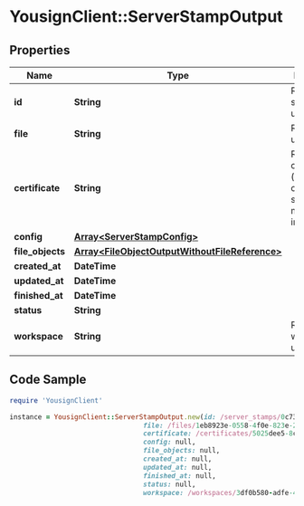 # YousignClient::ServerStampOutput

## Properties

Name | Type | Description | Notes
------------ | ------------- | ------------- | -------------
**id** | **String** | Resource server stamp uri | 
**file** | **String** | Resource file uri | 
**certificate** | **String** | Resource certificate uri (please contact support for more informations) | 
**config** | [**Array&lt;ServerStampConfig&gt;**](ServerStampConfig.md) |  | [optional] 
**file_objects** | [**Array&lt;FileObjectOutputWithoutFileReference&gt;**](FileObjectOutputWithoutFileReference.md) |  | 
**created_at** | **DateTime** |  | 
**updated_at** | **DateTime** |  | 
**finished_at** | **DateTime** |  | 
**status** | **String** |  | 
**workspace** | **String** | Resource workspace uri | 

## Code Sample

```ruby
require 'YousignClient'

instance = YousignClient::ServerStampOutput.new(id: /server_stamps/0c73955f-e4c8-4975-9a8c-ad0bc3dde689,
                                 file: /files/1eb8923e-0558-4f0e-823e-294b422a28e2,
                                 certificate: /certificates/5025dee5-8c16-444e-8147-a008d87156b2,
                                 config: null,
                                 file_objects: null,
                                 created_at: null,
                                 updated_at: null,
                                 finished_at: null,
                                 status: null,
                                 workspace: /workspaces/3df0b580-adfe-43a9-859c-d724bcfc240b)
```



